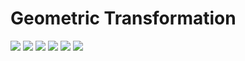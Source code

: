 # Geometric Transformation

![](./1.jpg)
![](./2.jpg)
![](./3.jpg)
![](./4.jpg)
![](./5.jpg)
![](./6.jpg)

